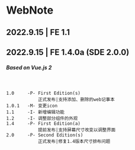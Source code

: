 # WebNote
## 2022.9.15 | FE 1.1
## 2022.9.15 | FE 1.4.0a (SDE 2.0.0)
##### Based on Vue.js 2
<br>

```
1.0     -P- First Edition(s)
            正式发布|支持添加、删除的web记事本
1.0.1   -M- 变更icon
1.1     -I- 新增编辑功能
1.2     -I- 调整部分组件的外观
1.4     -P- First Edition(a)
            提前发布|支持屏幕尺寸改变以调整界面
2.0     -P- Second Edition(s)
            正式发布|修复1.4版本尺寸排布问题
```
